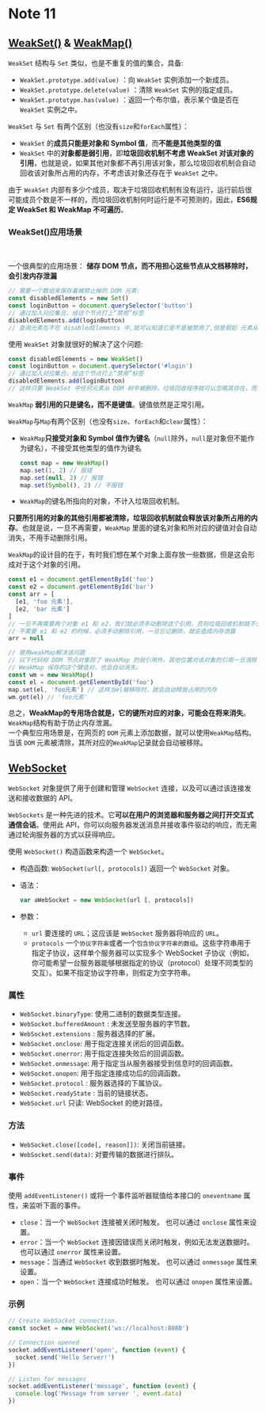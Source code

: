 # Note 11

## [WeakSet()](https://developer.mozilla.org/zh-CN/docs/Web/JavaScript/Reference/Global_Objects/WeakSet) & [WeakMap()](https://developer.mozilla.org/zh-CN/docs/Web/JavaScript/Reference/Global_Objects/WeakMap)

`WeakSet` 结构与 `Set` 类似，也是不重复的值的集合，具备:

- `WeakSet.prototype.add(value)` ：向 `WeakSet` 实例添加一个新成员。
- `WeakSet.prototype.delete(value)` ：清除 `WeakSet` 实例的指定成员。
- `WeakSet.prototype.has(value)` ：返回一个布尔值，表示某个值是否在 `WeakSet` 实例之中。

`WeakSet` 与 `Set` 有两个区别（也没有`size`和`forEach`属性）：

- `WeakSet` 的**成员只能是对象和 Symbol 值**，而**不能是其他类型的值**
- `WeakSet` 中的**对象都是弱引用**，即**垃圾回收机制不考虑 WeakSet 对该对象的引用**，也就是说，如果其他对象都不再引用该对象，那么垃圾回收机制会自动回收该对象所占用的内存，不考虑该对象还存在于 `WeakSet` 之中。

由于 `WeakSet` 内部有多少个成员，取决于垃圾回收机制有没有运行，运行前后很可能成员个数是不一样的，而垃圾回收机制何时运行是不可预测的，因此，**ES6规定 WeakSet 和 WeakMap 不可遍历**。

### WeakSet()应用场景

<br/>

一个很典型的应用场景： **储存 DOM 节点，而不用担心这些节点从文档移除时，会引发内存泄漏**

```js
// 需要一个数组来保存着被禁止掉的 DOM 元素:
const disabledElements = new Set()
const loginButton = document.querySelector('button')
// 通过加入对应集合，给这个节点打上“禁用”标签
disabledElements.add(loginButton)
// 查询元素在不在 disabledElements 中,就可以知道它是不是被禁用了,但是假如 元素从 DOM 树中被删除了,它的引用却仍然保存在 Set 中，它的键依然引用着,因此垃圾回收程序也不能回收它，这就很容易造成内存泄漏。
```

使用 `WeakSet` 对象就很好的解决了这个问题:

```js
const disabledElements = new WeakSet()
const loginButton = document.querySelector('#login')
// 通过加入对应集合，给这个节点打上“禁用”标签 
disabledElements.add(loginButton)
// 这样只要 WeakSet 中任何元素从 DOM 树中被删除，垃圾回收程序就可以忽略其存在，而立即释放其内存。
```

`WeakMap` **弱引用的只是键名，而不是键值**。键值依然是正常引用。

`WeakMap`与`Map`有两个区别（也没有`size`、`forEach`和`clear`属性）：

- `WeakMap`**只接受对象和 Symbol 值作为键名**（`null`除外，`null`是对象但不能作为键名），不接受其他类型的值作为键名
  
  ```js
  const map = new WeakMap()
  map.set(1, 2) // 报错
  map.set(null, 2) // 报错
  map.set(Symbol(), 2) // 不报错
  ```

- `WeakMap`的键名所指向的对象，不计入垃圾回收机制。
  
**只要所引用的对象的其他引用都被清除，垃圾回收机制就会释放该对象所占用的内存**。也就是说，一旦不再需要，`WeakMap` 里面的键名对象和所对应的键值对会自动消失，不用手动删除引用。

`WeakMap`的设计目的在于，有时我们想在某个对象上面存放一些数据，但是这会形成对于这个对象的引用。

```js
const e1 = document.getElementById('foo')
const e2 = document.getElementById('bar')
const arr = [
  [e1, 'foo 元素'],
  [e2, 'bar 元素']
]
// 一旦不再需要两个对象 e1 和 e2，我们就必须手动删除这个引用，否则垃圾回收机制就不会释放el占用的内存.
// 不需要 e1 和 e2 的时候，必须手动删除引用，一旦忘记删除，就会造成内存泄露
arr = null

// 使用weakMap解决该问题
// 以下代码棕 DOM 节点对象除了 WeakMap 的弱引用外，其他位置对该对象的引用一旦消除，该对象占用的内存就会被垃圾回收机制释放。
// WeakMap 保存的这个键值对，也会自动消失。
const wm = new WeakMap()
const el = document.getElementById('foo')
map.set(el, 'foo元素') // 这样当el被移除时，就会自动释放占用的内存
wm.get(el) // 'foo元素'
```

总之，**WeakMap的专用场合就是，它的键所对应的对象，可能会在将来消失**。`WeakMap`结构有助于防止内存泄漏。
<br/>
一个典型应用场景是，在网页的 `DOM` 元素上添加数据，就可以使用`WeakMap`结构。当该 `DOM` 元素被清除，其所对应的`WeakMap`记录就会自动被移除。

## [WebSocket](https://developer.mozilla.org/zh-CN/docs/Web/API/WebSocket)

`WebSocket` 对象提供了用于创建和管理 `WebSocket` 连接，以及可以通过该连接发送和接收数据的 API。

`WebSockets` 是一种先进的技术。它**可以在用户的浏览器和服务器之间打开交互式通信会话**。使用此 API，你可以向服务器发送消息并接收事件驱动的响应，而无需通过轮询服务器的方式以获得响应。

使用 `WebSocket()` 构造函数来构造一个 `WebSocket`。

- 构造函数: `WebSocket(url[, protocols])` 返回一个 `WebSocket` 对象。
- 语法：

  ```js
  var aWebSocket = new WebSocket(url [, protocols])
  ```

- 参数：
  - `url`
    要连接的 `URL`；这应该是 `WebSocket` 服务器将响应的 `URL`。
  - `protocols` <Badge type="tip" text="可选" />
    一个`协议字符串`或者一个`包含协议字符串的数组`。这些字符串用于指定子协议，这样单个服务器可以实现多个 WebSocket 子协议（例如，你可能希望一台服务器能够根据指定的协议（protocol）处理不同类型的交互）。如果不指定协议字符串，则假定为空字符串。

### 属性

- `WebSocket.binaryType`: 使用二进制的数据类型连接。
- `WebSocket.bufferedAmount` <Badge type="tip" text="只读" />: 未发送至服务器的字节数。
- `WebSocket.extensions` <Badge type="tip" text="只读" />: 服务器选择的扩展。
- `WebSocket.onclose`: 用于指定连接关闭后的回调函数。
- `WebSocket.onerror`: 用于指定连接失败后的回调函数。
- `WebSocket.onmessage`: 用于指定当从服务器接受到信息时的回调函数。
- `WebSocket.onopen`: 用于指定连接成功后的回调函数。
- `WebSocket.protocol` <Badge type="tip" text="只读" />: 服务器选择的下属协议。
- `WebSocket.readyState` <Badge type="tip" text="只读" />: 当前的链接状态。
- `WebSocket.url` 只读: WebSocket 的绝对路径。

### 方法

- `WebSocket.close([code[, reason]])`: 关闭当前链接。
- `WebSocket.send(data)`: 对要传输的数据进行排队。

### 事件

使用 `addEventListener()` 或将一个事件监听器赋值给本接口的 `oneventname` 属性，来监听下面的事件。

- `close`：当一个 `WebSocket` 连接被关闭时触发。 也可以通过 `onclose` 属性来设置。
- `error`：当一个 `WebSocket` 连接因错误而关闭时触发，例如无法发送数据时。 也可以通过 `onerror` 属性来设置。
- `message`：当通过 `WebSocket` 收到数据时触发。 也可以通过 `onmessage` 属性来设置。
- `open`：当一个 `WebSocket` 连接成功时触发。 也可以通过 `onopen` 属性来设置。

### 示例

```js
// Create WebSocket connection.
const socket = new WebSocket('ws://localhost:8080')

// Connection opened
socket.addEventListener('open', function (event) {
  socket.send('Hello Server!')
})

// Listen for messages
socket.addEventListener('message', function (event) {
  console.log('Message from server ', event.data)
})
```
